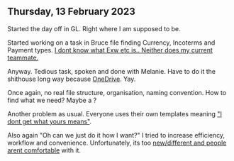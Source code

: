 ## Thursday, 13 February 2023

Started the day off in GL. Right where I am supposed to be.

Started working on a task in Bruce file finding Currency, Incoterms and Payment types. [I dont know what Exw etc is.. Neither does my current teammate.](../../Limitations/Lack%20of%20Communication.md)

Anyway. Tedious task, spoken and done with Melanie. Have to do it the shithouse long way because [OneDrive](../../Limitations/File%20Management%20System.md). Yay.

Once again, no real file structure, organisation, naming convention. How to find what we need? Maybe a [](../../Improvements/OneDrive%20Improvements.md#Ouija%20Board%7COuija%20Board)?

Another problem as usual. Everyone uses their own templates meaning ["I dont get what yours means"](../../Limitations/Collaboration.md).

Also again "Oh can we just do it how I want?" I tried to increase efficiency, workflow and convenience. Unfortunately, its too [new/different and people arent comfortable](../../Limitations/Afraid%20of%20Change.md) with it.